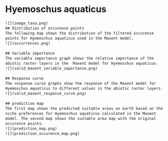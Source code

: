 # Hyemoschus aquaticus 
    ![](image_taxa.png) 
    ## Distribution of occurence points 
    The following map shows the distribution of the filtered occurence points for Hyemoschus aquaticus used in the Maxent model. 
    ![](occurrences.png)
    
    ## Variable importance 
    The variable importance graph shows the relative importance of the abiotic raster layers in the  Maxent model for Hyemoschus aquaticus. 
    ![](valid_maxent_variable_importance.png)
    
    ## Response curve 
    The response curve graphs show the response of the Maxent model for Hyemoschus aquaticus to different values in the abiotic raster layers. 
    ![](valid_maxent_response_curve.png)
    
    ## prediction map 
    The first map shows the predicted suitable areas on earth based on the niche preferences for Hyemoschus aquaticus calculated in the Maxent model. The second map shows the suitable area map with the original occurence points. 
    ![](prediction_map.png)
    ![](prediction_occurence_map.png)
    
